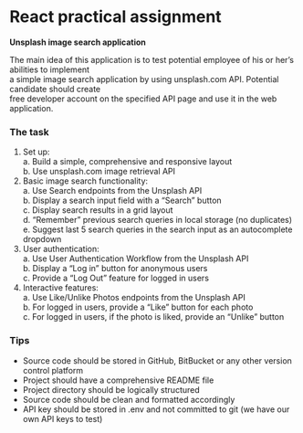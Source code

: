 # React practical assignment 
**Unsplash image search application**

The main idea of this application is to test potential employee of his or her’s abilities to implement <br/>
a simple image search application by using unsplash.com API. Potential candidate should create <br/>
free developer account on the specified API page and use it in the web application.

### The task
1. Set up:\
  a. Build a simple, comprehensive and responsive layout\
  b. Use unsplash.com image retrieval API
2. Basic image search functionality:\
  a. Use Search endpoints from the Unsplash API\
  b. Display a search input field with a “Search” button\
  c. Display search results in a grid layout\
  d. “Remember” previous search queries in local storage (no duplicates)
  e. Suggest last 5 search queries in the search input as an autocomplete dropdown
3. User authentication:\
  a. Use User Authentication Workflow from the Unsplash API\
  b. Display a “Log in” button for anonymous users\
  c. Provide a “Log Out” feature for logged in users
4. Interactive features:\
  a. Use Like/Unlike Photos endpoints from the Unsplash API\
  b. For logged in users, provide a “Like” button for each photo\
  c. For logged in users, if the photo is liked, provide an “Unlike” button

### Tips
* Source code should be stored in GitHub, BitBucket or any other version control platform
* Project should have a comprehensive README file
* Project directory should be logically structured
* Source code should be clean and formatted accordingly
* API key should be stored in .env and not committed to git (we have our own API keys to test)
